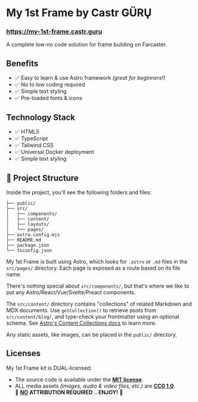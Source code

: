 # My 1st Frame by Castr GÜRŲ

### https://my-1st-frame.castr.guru

A complete low-no code solution for frame building on Farcaster.


## Benefits

- ✅ Easy to learn & use Astro framework _(great for beginners!)_
- ✅ No to low coding required
- ✅ Simple text styling
- ✅ Pre-loaded fonts & icons


## Technology Stack

- ✅ HTML5
- ✅ TypeScript
- ✅ Tailwind CSS
- ✅ Universal Docker deployment
- ✅ Simple text styling


## 🚀 Project Structure

Inside the project, you'll see the following folders and files:

```text
├── public/
├── src/
│   ├── components/
│   ├── content/
│   ├── layouts/
│   └── pages/
├── astro.config.mjs
├── README.md
├── package.json
└── tsconfig.json
```

My 1st Frame is built using Astro, which looks for `.astro` or `.md` files in the `src/pages/` directory. Each page is exposed as a route based on its file name.

There's nothing special about `src/components/`, but that's where we like to put any Astro/React/Vue/Svelte/Preact components.

The `src/content/` directory contains "collections" of related Markdown and MDX documents. Use `getCollection()` to retrieve posts from `src/content/blog/`, and type-check your frontmatter using an optional schema. See [Astro's Content Collections docs](https://docs.astro.build/en/guides/content-collections/) to learn more.

Any static assets, like images, can be placed in the `public/` directory.


## Licenses

My 1st Frame kit is DUAL-licensed:

- The source code is available under the [__MIT license__](LICENSE).
- ALL media assets _(images, audio & video files, etc.)_ are [__CC0 1.0__](https://creativecommons.org/publicdomain/zero/1.0/).
<br />🌟 __<u>NO</u> ATTRIBUTION REQUIRED .. ENJOY!__ 🌟
